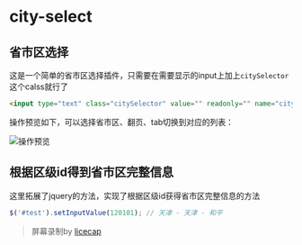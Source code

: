 # city-select

## 省市区选择
这是一个简单的省市区选择插件，只需要在需要显示的input上加上`citySelector`这个calss就行了

```html
<input type="text" class="citySelector" value="" readonly="" name="citySelector" >
```
操作预览如下，可以选择省市区、翻页、tab切换到对应的列表：

![操作预览](http://7xl2p7.com1.z0.glb.clouddn.com/city-select.gif)


## 根据区级id得到省市区完整信息

这里拓展了jquery的方法，实现了根据区级id获得省市区完整信息的方法

```js
$('#test').setInputValue(120101); // 天津 - 天津 - 和平
```

> 屏幕录制by [licecap](http://www.cockos.com/licecap/)